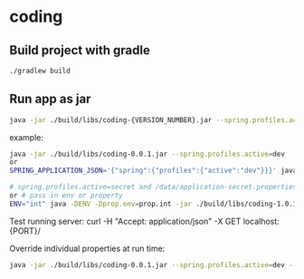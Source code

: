 # coding

Build project with gradle
-----
```bash
./gradlew build
```

Run app as jar
-----
```bash
java -jar ./build/libs/coding-{VERSION_NUMBER}.jar --spring.profiles.active=dev
```
example:
```bash
java -jar ./build/libs/coding-0.0.1.jar --spring.profiles.active=dev 
or
SPRING_APPLICATION_JSON='{"spring":{"profiles":{"active":"dev"}}}' java -jar ./build/libs/royalty-cargo-1.0.1-SNAPSHOT.jar

# spring.profiles.active=secret and /data/application-secret.properties exist. 
or # pass in env or property
ENV="int" java -DENV -Dprop.env=prop.int -jar ./build/libs/coding-1.0.1.jar --spring.config.location=/data/ 
```
Test running server:
curl  -H "Accept: application/json" -X GET localhost:{PORT}/

Override individual properties at run time:
```bash
java -jar ./build/libs/coding-0.0.1.jar --spring.profiles.active=dev --spring.datasource.username= otherusername --spring.datasource.password= otherpassword --server.port=8888 --spring.config.location=location for override properties file
```
